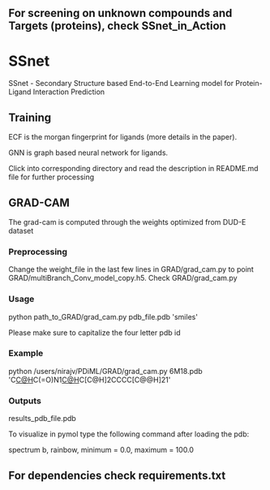 ## For screening on unknown compounds and Targets (proteins), check SSnet_in_Action

# SSnet
SSnet - Secondary Structure based End-to-End Learning model for Protein-Ligand Interaction Prediction


## Training

ECF is the morgan fingerprint for ligands (more details in the paper).

GNN is graph based neural network for ligands.

Click into corresponding directory and read the description in README.md file for further processing


## GRAD-CAM

The grad-cam is computed through the weights optimized from DUD-E dataset

### Preprocessing

Change the weight_file in the last few lines in GRAD/grad_cam.py to point GRAD/multiBranch_Conv_model_copy.h5. Check GRAD/grad_cam.py

### Usage

python path_to_GRAD/grad_cam.py pdb_file.pdb 'smiles'

Please make sure to capitalize the four letter pdb id

### Example

python /users/nirajv/PDiML/GRAD/grad_cam.py 6M18.pdb 'C[C@H](N[C@@H](CCc1ccccc1)C(=O)O)C(=O)N1[C@H](C(=O)O)C[C@H]2CCCC[C@@H]21'

### Outputs

results_pdb_file.pdb

To visualize in pymol type the following command after loading the pdb:

spectrum b, rainbow, minimum = 0.0, maximum = 100.0

## For dependencies check requirements.txt

